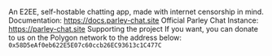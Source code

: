 An E2EE, self-hostable chatting app, made with internet censorship in mind.
Documentation: https://docs.parley-chat.site
Official Parley Chat Instance: https://parley-chat.site
Supporting the project
If you want, you can donate to us on the Polygon network to the address below: \
`0x58D5eAf0eb622E5E07c60ccb26EC93613c1C477C`
